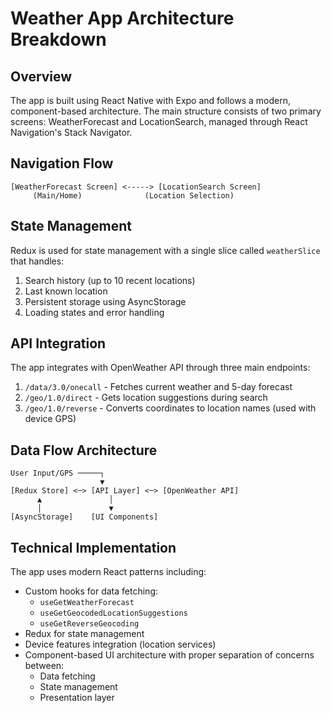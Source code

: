# Weather App Architecture Breakdown

## Overview
The app is built using React Native with Expo and follows a modern, component-based architecture. The main structure consists of two primary screens: WeatherForecast and LocationSearch, managed through React Navigation's Stack Navigator.

## Navigation Flow
```
[WeatherForecast Screen] <-----> [LocationSearch Screen]
     (Main/Home)              (Location Selection)
```

## State Management
Redux is used for state management with a single slice called `weatherSlice` that handles:
1. Search history (up to 10 recent locations)
2. Last known location
3. Persistent storage using AsyncStorage
4. Loading states and error handling

## API Integration
The app integrates with OpenWeather API through three main endpoints:
1. `/data/3.0/onecall` - Fetches current weather and 5-day forecast
2. `/geo/1.0/direct` - Gets location suggestions during search
3. `/geo/1.0/reverse` - Converts coordinates to location names (used with device GPS)

## Data Flow Architecture
```
User Input/GPS ─────┐
                    ▼
[Redux Store] <─> [API Layer] <─> [OpenWeather API]
      ▲               │
      │               ▼
[AsyncStorage]    [UI Components]
```

## Technical Implementation
The app uses modern React patterns including:
- Custom hooks for data fetching:
  - `useGetWeatherForecast`
  - `useGetGeocodedLocationSuggestions`
  - `useGetReverseGeocoding`
- Redux for state management
- Device features integration (location services)
- Component-based UI architecture with proper separation of concerns between:
  - Data fetching
  - State management
  - Presentation layer 